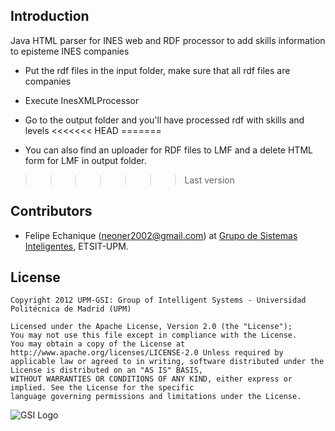 Introduction
---------------------
Java HTML parser for INES web and RDF processor to add skills information to episteme INES companies

* Put the rdf files in the input folder, make sure that all rdf files are companies
* Execute InesXMLProcessor
* Go to the output folder and you'll have processed rdf with skills and levels
<<<<<<< HEAD
=======

* You can also find an uploader for RDF files to LMF and a delete HTML form for LMF in output folder.
>>>>>>> Last version

## Contributors

* Felipe Echanique (<neoner2002@gmail.com>) at [Grupo de Sistemas Inteligentes](http://www.gsi.dit.upm.es/), ETSIT-UPM.

## License

```
Copyright 2012 UPM-GSI: Group of Intelligent Systems - Universidad Politécnica de Madrid (UPM)

Licensed under the Apache License, Version 2.0 (the "License"); 
You may not use this file except in compliance with the License. 
You may obtain a copy of the License at http://www.apache.org/licenses/LICENSE-2.0 Unless required by 
applicable law or agreed to in writing, software distributed under the License is distributed on an "AS IS" BASIS,
WITHOUT WARRANTIES OR CONDITIONS OF ANY KIND, either express or implied. See the License for the specific 
language governing permissions and limitations under the License.
```
![GSI Logo](http://gsi.dit.upm.es/templates/jgsi/images/logo.png)
